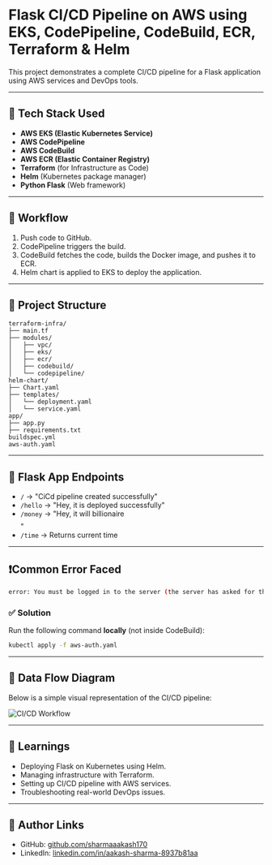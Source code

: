 # Flask CI/CD Pipeline on AWS using EKS, CodePipeline, CodeBuild, ECR, Terraform & Helm

This project demonstrates a complete CI/CD pipeline for a Flask application using AWS services and DevOps tools.

---

## 🚀 Tech Stack Used

- **AWS EKS (Elastic Kubernetes Service)**
- **AWS CodePipeline**
- **AWS CodeBuild**
- **AWS ECR (Elastic Container Registry)**
- **Terraform** (for Infrastructure as Code)
- **Helm** (Kubernetes package manager)
- **Python Flask** (Web framework)

---

## 🔄 Workflow

1. Push code to GitHub.
2. CodePipeline triggers the build.
3. CodeBuild fetches the code, builds the Docker image, and pushes it to ECR.
4. Helm chart is applied to EKS to deploy the application.

---

## 📂 Project Structure

```
terraform-infra/
├── main.tf
├── modules/
│   ├── vpc/
│   ├── eks/
│   ├── ecr/
│   ├── codebuild/
│   └── codepipeline/
helm-chart/
├── Chart.yaml
├── templates/
│   └── deployment.yaml
│   └── service.yaml
app/
├── app.py
├── requirements.txt
buildspec.yml
aws-auth.yaml
```

---

## 🐍 Flask App Endpoints

- `/` → "CiCd pipeline created successfully"
- `/hello` → "Hey, it is deployed successfully"
- `/money` → "Hey, it will billionaire$$$$"
- `/time` → Returns current time

---

## ❗Common Error Faced

```bash
error: You must be logged in to the server (the server has asked for the client to provide credentials)
```

### ✅ Solution

Run the following command **locally** (not inside CodeBuild):

```bash
kubectl apply -f aws-auth.yaml
```

---

## 🔁 Data Flow Diagram

Below is a simple visual representation of the CI/CD pipeline:

![CI/CD Workflow](![ChatGPT_Image_Apr_8_2025_10_26_07_PM](https://github.com/user-attachments/assets/496cbc08-3966-4bb2-b18f-c54bfc9e9a0b)
)

---

## 🧠 Learnings

- Deploying Flask on Kubernetes using Helm.
- Managing infrastructure with Terraform.
- Setting up CI/CD pipeline with AWS services.
- Troubleshooting real-world DevOps issues.

---

## 📎 Author Links

- GitHub: [github.com/sharmaaakash170](https://github.com/sharmaaakash170)
- LinkedIn: [linkedin.com/in/aakash-sharma-8937b81aa](https://www.linkedin.com/in/aakash-sharma-8937b81aa/)
